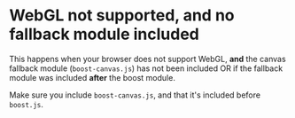 # WebGL not supported, and no fallback module included

This happens when your browser does not support WebGL, **and** the canvas
fallback module (`boost-canvas.js`) has not been included OR if the fallback
module was included **after** the boost module.

Make sure you include `boost-canvas.js`, and that it's included before
`boost.js`.
